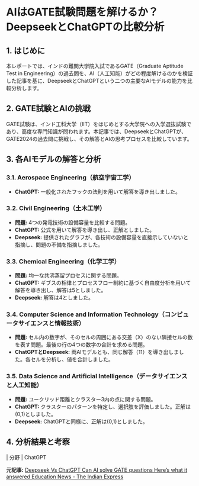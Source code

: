 # AIはGATE試験問題を解けるか？DeepseekとChatGPTの比較分析

## 1. はじめに

本レポートでは、インドの難関大学院入試であるGATE（Graduate Aptitude Test in Engineering）の過去問を、AI（人工知能）がどの程度解けるのかを検証した記事を基に、DeepseekとChatGPTという二つの主要なAIモデルの能力を比較分析します。

## 2. GATE試験とAIの挑戦

GATE試験は、インド工科大学（IIT）をはじめとする大学院への入学選抜試験であり、高度な専門知識が問われます。本記事では、DeepseekとChatGPTが、GATE2024の過去問に挑戦し、その解答とAIの思考プロセスを比較しています。

## 3. 各AIモデルの解答と分析

### 3.1. Aerospace Engineering（航空宇宙工学）

* **ChatGPT:** 一般化されたフックの法則を用いて解答を導き出しました。

### 3.2. Civil Engineering（土木工学）

* **問題:** 4つの発電技術の設備容量を比較する問題。
* **ChatGPT:** 公式を用いて解答を導き出し、正解としました。
* **Deepseek:** 提供されたグラフが、各技術の設備容量を直接示していないと指摘し、問題の不備を指摘しました。

### 3.3. Chemical Engineering（化学工学）

* **問題:** 均一な共沸蒸留プロセスに関する問題。
* **ChatGPT:** ギブスの相律とプロセスフロー制約に基づく自由度分析を用いて解答を導き出し、解答は5としました。
* **Deepseek:** 解答は4としました。

### 3.4. Computer Science and Information Technology（コンピュータサイエンスと情報技術）

* **問題:** セル内の数字が、そのセルの周囲にある交差（X）のない隣接セルの数を表す問題。最後の行の4つの数字の合計を求める問題。
* **ChatGPTとDeepseek:** 両AIモデルとも、同じ解答（11）を導き出しました。各セルを分析し、値を合計しました。

### 3.5. Data Science and Artificial Intelligence（データサイエンスと人工知能）

* **問題:** ユークリッド距離とクラスター3内の点に関する問題。
* **ChatGPT:** クラスターのパターンを特定し、選択肢を評価しました。正解は(0,1)としました。
* **Deepseek:** ChatGPTと同様に、正解は(0,1)としました。

## 4. 分析結果と考察

| 分野 | ChatGPT 

**元記事:** [Deepseek Vs ChatGPT Can AI solve GATE questions Here’s what it answered Education News - The Indian Express](https://indianexpress.com/article/education/gate-2025-results-scorecard-deepseek-vs-chatgpt-can-ai-solve-previous-year-questions-9874178/)